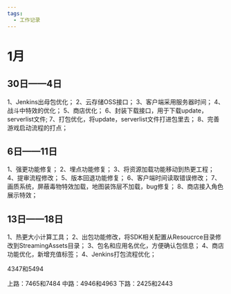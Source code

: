 ```yaml
---
tags:
  - 工作记录
---
```

# 1月
## 30日——4日
1、Jenkins出母包优化；
2、云存储OSS接口；
3、客户端采用服务器时间；
4、战斗中特效的优化；
5、商店优化；
6、封装下载接口，用于下载update，serverlist文件;
7、打包优化，将update，serverlist文件打进包里去；
8、完善游戏启动流程的打点；

## 6日——11日
1、强更功能修复；
2、埋点功能修复；
3、将资源加载功能移动到热更工程；
4、提审流程修改；
5、版本回退功能修复；
6、客户端时间读取错误修改；
7、画质系统，屏蔽毒物特效加载，地图装饰层不加载，bug修复；
8、商店接入角色展示特效；

## 13日——18日
1、热更大小计算工具；
2、出包功能修改，将SDK相关配置从Resoucrce目录修改到StreamingAssets目录；
3、包名和应用名优化，方便确认包信息；
4、商店功能优化，新增充值标签；
4、Jenkins打包流程优化；


4347和5494

上路：7465和7484
中路：4946和4963
下路：2425和2443
